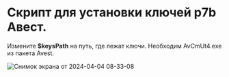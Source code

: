 # Cкрипт для установки ключей p7b Авест.
Измените **$keysPath** на путь, где лежат ключи.
Необходим AvCmUt4.exe из пакета Avest.

![Снимок экрана от 2024-04-04 08-33-08](https://github.com/poljik/p7bInstall/assets/42519557/f25d5fa4-b8c1-49b7-9362-f3b05c2da327)